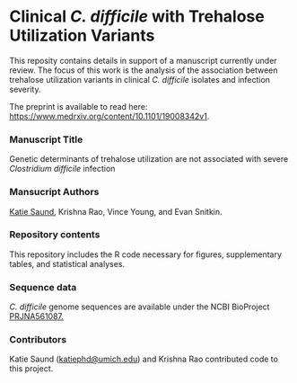 # Clinical _C. difficile_ with Trehalose Utilization Variants  
This reposity contains details in support of a manuscript currently under review. The focus of this work is the analysis of the association between trehalose utilization variants in clinical _C. difficile_ isolates and infection severity. 

The preprint is available to read here: https://www.medrxiv.org/content/10.1101/19008342v1. 

### Manuscript Title
Genetic determinants of trehalose utilization are not associated with severe _Clostridium difficile_ infection  
  
### Mansucript Authors
[Katie Saund](https://orcid.org/0000-0002-6214-6713), Krishna Rao, Vince Young, and Evan Snitkin.  

### Repository contents
This repository includes the R code necessary for figures, supplementary tables, and statistical analyses.  
  
### Sequence data  
_C. difficile_ genome sequences are available under the NCBI BioProject [PRJNA561087.](https://www.ncbi.nlm.nih.gov/bioproject/561087)   
  
### Contributors    
Katie Saund (katiephd@umich.edu) and Krishna Rao contributed code to this project.  
